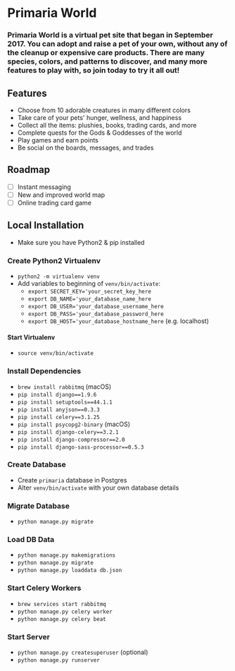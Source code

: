 # Primaria World
### Primaria World is a virtual pet site that began in September 2017. You can adopt and raise a pet of your own, without any of the cleanup or expensive care products. There are many species, colors, and patterns to discover, and many more features to play with, so join today to try it all out!


## Features
- Choose from 10 adorable creatures in many different colors
- Take care of your pets' hunger, wellness, and happiness
- Collect all the items: plushies, books, trading cards, and more
- Complete quests for the Gods & Goddesses of the world
- Play games and earn points
- Be social on the boards, messages, and trades

## Roadmap
- [ ] Instant messaging
- [ ] New and improved world map
- [ ] Online trading card game

## Local Installation
- Make sure you have Python2 & pip installed

### Create Python2 Virtualenv
- `python2 -m virtualenv venv`
- Add variables to beginning of `venv/bin/activate`:
    - `export SECRET_KEY='your_secret_key_here`
    - `export DB_NAME='your_database_name_here`
    - `export DB_USER='your_database_username_here`
    - `export DB_PASS='your_database_password_here`
    - `export DB_HOST='your_database_hostname_here` (e.g. localhost)

#### Start Virtualenv
- `source venv/bin/activate`

### Install Dependencies
- `brew install rabbitmq` (macOS)
- `pip install django==1.9.6`
- `pip install setuptools==44.1.1`
- `pip install anyjson==0.3.3`
- `pip install celery==3.1.25`
- `pip install psycopg2-binary` (macOS)
- `pip install django-celery==3.2.1`
- `pip install django-compressor==2.0`
- `pip install django-sass-processor==0.5.3`

### Create Database
- Create `primaria` database in Postgres
- Alter `venv/bin/activate` with your own database details

### Migrate Database
- `python manage.py migrate`

### Load DB Data
- `python manage.py makemigrations`
- `python manage.py migrate`
- `python manage.py loaddata db.json`

### Start Celery Workers
- `brew services start rabbitmq`
- `python manage.py celery worker`
- `python manage.py celery beat`

### Start Server
- `python manage.py createsuperuser` (optional)
- `python manage.py runserver`

